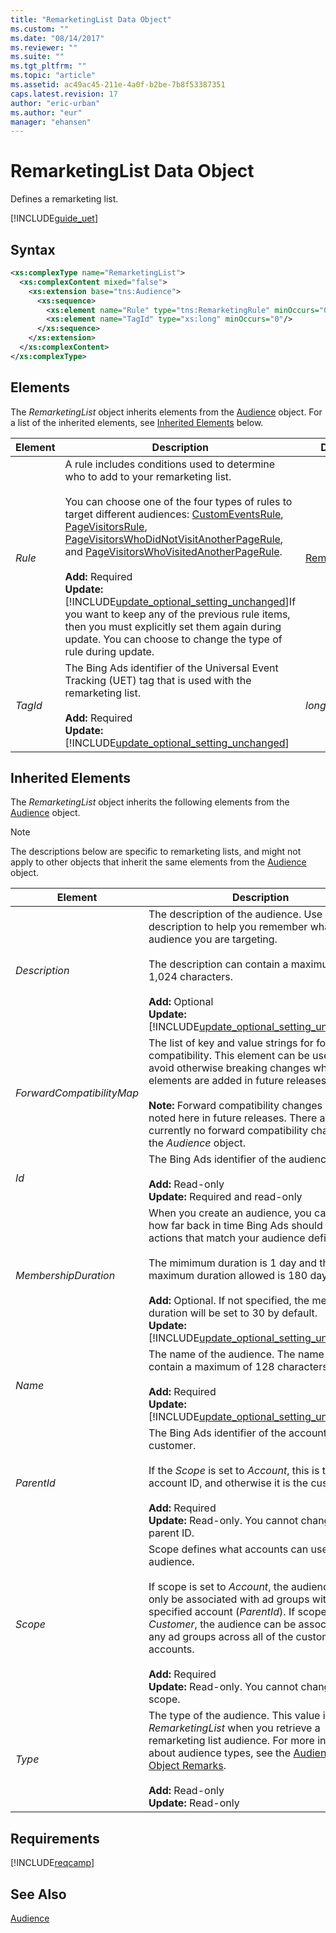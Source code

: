 ```yaml
---
title: "RemarketingList Data Object"
ms.custom: ""
ms.date: "08/14/2017"
ms.reviewer: ""
ms.suite: ""
ms.tgt_pltfrm: ""
ms.topic: "article"
ms.assetid: ac49ac45-211e-4a0f-b2be-7b8f53387351
caps.latest.revision: 17
author: "eric-urban"
ms.author: "eur"
manager: "ehansen"
---
```

# RemarketingList Data Object
Defines a remarketing list.

[!INCLUDE[guide_uet](../campaign-api/includes/guide-uet.md)]

## Syntax

```xml
<xs:complexType name="RemarketingList">
  <xs:complexContent mixed="false">
    <xs:extension base="tns:Audience">
      <xs:sequence>
        <xs:element name="Rule" type="tns:RemarketingRule" minOccurs="0"/>
        <xs:element name="TagId" type="xs:long" minOccurs="0"/>
      </xs:sequence>
    </xs:extension>
  </xs:complexContent>
</xs:complexType>
```

## <a name="Elements"></a>Elements
The *RemarketingList* object inherits elements from the [Audience](../campaign-api/audience-data-object.md) object. For a list of the inherited elements, see [Inherited Elements](#inheritedelements) below.

|Element|Description|Data Type|
|-----------|---------------|-------------|
|*Rule*|A rule includes conditions used to determine who to add to your remarketing list.<br /><br />You can choose one of the four types of rules to target different audiences: [CustomEventsRule](../campaign-api/customeventsrule-data-object.md), [PageVisitorsRule](../campaign-api/pagevisitorsrule-data-object.md), [PageVisitorsWhoDidNotVisitAnotherPageRule](../campaign-api/pagevisitorswhodidnotvisitanotherpagerule-data-object.md), and [PageVisitorsWhoVisitedAnotherPageRule](../campaign-api/pagevisitorswhovisitedanotherpagerule-data-object.md).<br/><br/>**Add:** Required<br/>**Update:** [!INCLUDE[update_optional_setting_unchanged](../campaign-api/includes/update-optional-setting-unchanged.md)]If you want to keep any of the previous rule items, then you must explicitly set them again during update. You can choose to change the type of rule during update.|[RemarketingRule](../campaign-api/remarketingrule-data-object.md)|
|*TagId*|The Bing Ads identifier of the Universal Event Tracking (UET) tag that is used with the remarketing list.<br/><br/>**Add:** Required<br/>**Update:** [!INCLUDE[update_optional_setting_unchanged](../campaign-api/includes/update-optional-setting-unchanged.md)]|*long*|

## <a name="InheritedElements"></a>Inherited Elements
The *RemarketingList* object inherits the following elements from the [Audience](../campaign-api/audience-data-object.md) object. 

> [!NOTE]
> The descriptions below are specific to remarketing lists, and might not apply to other objects that inherit the same elements from the [Audience](../campaign-api/audience-data-object.md) object.

|Element|Description|Data Type|
|-----------|---------------|-------------|
|*Description*|The description of the audience. Use a description to help you remember what audience you are targeting.<br/><br/>The description can contain a maximum of 1,024 characters.<br/><br/>**Add:** Optional<br/>**Update:** [!INCLUDE[update_optional_setting_unchanged](../campaign-api/includes/update-optional-setting-unchanged.md)]|*string*|
|*ForwardCompatibilityMap*|The list of key and value strings for forward compatibility. This element can be used to avoid otherwise breaking changes when new elements are added in future releases.<br /><br />**Note:** Forward compatibility changes will be noted here in future releases. There are currently no forward compatibility changes for the *Audience* object.|*KeyValuePairOfstringstring* array|
|*Id*|The Bing Ads identifier of the audience.<br/><br/>**Add:** Read-only<br/>**Update:** Required and read-only|*long*|
|*MembershipDuration*|When you create an audience, you can specify how far back in time Bing Ads should look for actions that match your audience definition.<br/><br/>The mimimum duration is 1 day and the maximum duration allowed is 180 days.<br/><br/>**Add:** Optional. If not specified, the membership duration will be set to 30 by default.<br/>**Update:** [!INCLUDE[update_optional_setting_unchanged](../campaign-api/includes/update-optional-setting-unchanged.md)]|*int*|
|*Name*|The name of the audience. The name can contain a maximum of 128 characters.<br/><br/>**Add:** Required<br/>**Update:** [!INCLUDE[update_optional_setting_unchanged](../campaign-api/includes/update-optional-setting-unchanged.md)]|*string*|
|*ParentId*|The Bing Ads identifier of the account or customer. <br/><br/>If the *Scope* is set to *Account*, this is the account ID, and otherwise it is the customer ID.<br/><br/>**Add:** Required<br/>**Update:** Read-only. You cannot change the parent ID.|*long*|
|*Scope*|Scope defines what accounts can use this audience.<br/><br/> If scope is set to *Account*, the audience can only be associated with ad groups within one specified account (*ParentId*). If scope is set to *Customer*, the audience can be associated with any ad groups across all of the customer's accounts.<br/><br/>**Add:** Required<br/>**Update:** Read-only. You cannot change the scope.|[EntityScope](../campaign-api/entityscope-value-set.md)|
|*Type*|The type of the audience. This value is *RemarketingList* when you retrieve a remarketing list audience. For more information about audience types, see the [Audience Data Object Remarks](../campaign-api/audience-data-object.md#remarks).<br /><br />**Add:** Read-only<br/>**Update:** Read-only|[AudienceType](../campaign-api/audiencetype-value-set.md)|

## Requirements
[!INCLUDE[reqcamp](../campaign-api/includes/reqcamp.md)]

## See Also
[Audience](../campaign-api/audience-data-object.md)  
